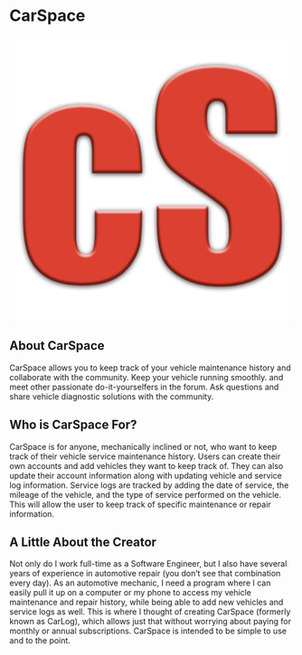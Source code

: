 # CarSpace

![Alt Text](client/src/images/carSpaceLogo.png)

## About CarSpace
CarSpace allows you to keep track of your vehicle maintenance history and collaborate with the community. Keep your vehicle running smoothly. and meet other passionate do-it-yourselfers in the forum. Ask questions and share vehicle diagnostic solutions with the community.

## Who is CarSpace For?
CarSpace is for anyone, mechanically inclined or not, who want to keep track of their vehicle service maintenance history. Users can create their own accounts and add vehicles they want to keep track of. They can also update their account information along with updating vehicle and service log information. Service logs are tracked by adding the date of service, the mileage of the vehicle, and the type of service performed on the vehicle. This will allow the user to keep track of specific maintenance or repair information.

## A Little About the Creator
Not only do I work full-time as a Software Engineer, but I also have several years of experience in automotive repair (you don’t see that combination every day). As an automotive mechanic, I need a program where I can easily pull it up on a computer or my phone to access my vehicle maintenance and repair history, while being able to add new vehicles and service logs as well. This is where I thought of creating CarSpace (formerly known as CarLog), which allows just that without worrying about paying for monthly or annual subscriptions. CarSpace is intended to be simple to use and to the point.
